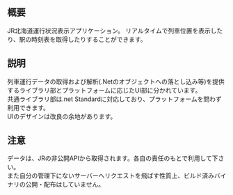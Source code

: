 ## 概要
JR北海道運行状況表示アプリケーション。
リアルタイムで列車位置を表示したり、駅の時刻表を取得したりすることができます。

## 説明
列車運行データの取得および解析(.Netのオブジェクトへの落とし込み等)を提供するライブラリ部とプラットフォームに応じたUI部に分かれています。  
共通ライブラリ部は.net Standardに対応しており、プラットフォームを問わず利用できます。  
UIのデザインは改良の余地があります。

## 注意
データは、JRの非公開APIから取得されます。各自の責任のもとで利用して下さい。  
また自分の管理下にないサーバーへリクエストを飛ばす性質上、ビルド済みバイナリの公開・配布はしていません。